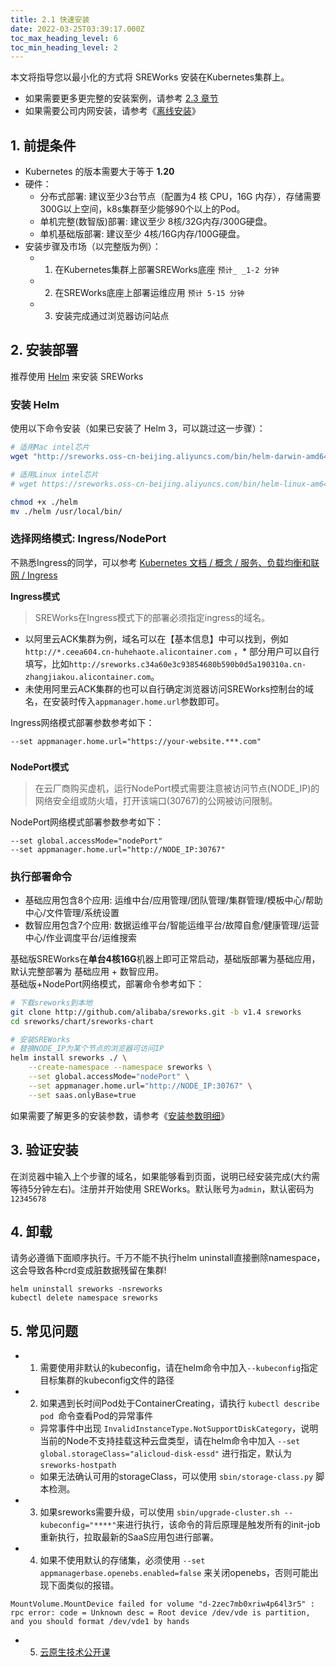 ```yaml
---
title: 2.1 快速安装
date: 2022-03-25T03:39:17.000Z
toc_max_heading_level: 6
toc_min_heading_level: 2
---
```


本文将指导您以最小化的方式将 SREWorks 安装在Kubernetes集群上。

- 如果需要更多更完整的安装案例，请参考 [2.3 章节](./vnlbio04odgkllih)
- 如果需要公司内网安装，请参考《[离线安装](./vswz3aa0td7os7i3)》
<a name="vFiKP"></a>

## 1. 前提条件

- Kubernetes 的版本需要大于等于 **1.20**
- 硬件：
   - 分布式部署: 建议至少3台节点（配置为4 核 CPU，16G 内存），存储需要300G以上空间，k8s集群至少能够90个以上的Pod。
   - 单机完整(数智版)部署: 建议至少 8核/32G内存/300G硬盘。
   - 单机基础版部署: 建议至少 4核/16G内存/100G硬盘。
- 安装步骤及市场（以完整版为例）：
   - 1. 在Kubernetes集群上部署SREWorks底座 `预计_ _1-2 分钟`
   - 2. 在SREWorks底座上部署运维应用 `预计 5-15 分钟`
   - 3. 安装完成通过浏览器访问站点

<a name="u5WyB"></a>

## 2. 安装部署

推荐使用 [Helm](https://helm.sh/) 来安装 SREWorks
<a name="MPeH4"></a>

### 安装 Helm
使用以下命令安装（如果已安装了 Helm 3，可以跳过这一步骤）：
```bash
# 适用Mac intel芯片
wget "http://sreworks.oss-cn-beijing.aliyuncs.com/bin/helm-darwin-amd64" -O helm

# 适用Linux intel芯片
# wget https://sreworks.oss-cn-beijing.aliyuncs.com/bin/helm-linux-am64 -O helm

chmod +x ./helm
mv ./helm /usr/local/bin/
```

<a name="FWdw9"></a>

### 选择网络模式: Ingress/NodePort

不熟悉Ingress的同学，可以参考 [Kubernetes 文档 / 概念 / 服务、负载均衡和联网 / Ingress](https://kubernetes.io/zh-cn/docs/concepts/services-networking/ingress/)

**Ingress模式**
> SREWorks在Ingress模式下的部署必须指定ingress的域名。


- 以阿里云ACK集群为例，域名可以在【基本信息】中可以找到，例如 `http://*.ceea604.cn-huhehaote.alicontainer.com` ，* 部分用户可以自行填写，比如`http://sreworks.c34a60e3c93854680b590b0d5a190310a.cn-zhangjiakou.alicontainer.com`。
- 未使用阿里云ACK集群的也可以自行确定浏览器访问SREWorks控制台的域名，在安装时传入`appmanager.home.url`参数即可。

Ingress网络模式部署参数参考如下：
```
--set appmanager.home.url="https://your-website.***.com" 
```
<a name="a74pq"></a>

### 
**NodePort模式**
> 在云厂商购买虚机，运行NodePort模式需要注意被访问节点(NODE_IP)的网络安全组或防火墙，打开该端口(30767)的公网被访问限制。


NodePort网络模式部署参数参考如下：
```
--set global.accessMode="nodePort" 
--set appmanager.home.url="http://NODE_IP:30767"
```

<a name="NR5Lc"></a>

### 执行部署命令

- 基础应用包含8个应用: 运维中台/应用管理/团队管理/集群管理/模板中心/帮助中心/文件管理/系统设置
- 数智应用包含7个应用: 数据运维平台/智能运维平台/故障自愈/健康管理/运营中心/作业调度平台/运维搜索

基础版SREWorks在**单台4核16G**机器上即可正常启动，基础版部署为基础应用，默认完整部署为 基础应用 + 数智应用。<br />基础版+NodePort网络模式，部署命令参考如下：
```bash
# 下载sreworks到本地
git clone http://github.com/alibaba/sreworks.git -b v1.4 sreworks
cd sreworks/chart/sreworks-chart

# 安装SREWorks
# 替换NODE_IP为某个节点的浏览器可访问IP
helm install sreworks ./ \
    --create-namespace --namespace sreworks \
    --set global.accessMode="nodePort" \
    --set appmanager.home.url="http://NODE_IP:30767" \
    --set saas.onlyBase=true
```
如果需要了解更多的安装参数，请参考《[安装参数明细](./mzz07m)》

<a name="ZKREF"></a>

## 3. 验证安装
在浏览器中输入上个步骤的域名，如果能够看到页面，说明已经安装完成(大约需等待5分钟左右)。注册并开始使用 SREWorks。默认账号为`admin`，默认密码为`12345678`


<a name="Vh7C6"></a>

## 4. 卸载
请务必遵循下面顺序执行。千万不能不执行helm uninstall直接删除namespace，这会导致各种crd变成脏数据残留在集群!
```
helm uninstall sreworks -nsreworks
kubectl delete namespace sreworks
```


<a name="AwB0R"></a>

## 5. 常见问题

- 1. 需要使用非默认的kubeconfig，请在helm命令中加入`--kubeconfig`指定目标集群的kubeconfig文件的路径
- 2. 如果遇到长时间Pod处于ContainerCreating，请执行 `kubectl describe pod `命令查看Pod的异常事件
   - 异常事件中出现 `InvalidInstanceType.NotSupportDiskCategory`，说明当前的Node不支持挂载这种云盘类型，请在helm命令中加入 `--set global.storageClass="alicloud-disk-essd"` 进行指定，默认为`sreworks-hostpath`
   - 如果无法确认可用的storageClass，可以使用 `sbin/storage-class.py` 脚本检测。
- 3. 如果sreworks需要升级，可以使用 `sbin/upgrade-cluster.sh --kubeconfig="****"`来进行执行，该命令的背后原理是触发所有的init-job重新执行，拉取最新的SaaS应用包进行部署。
- 4. 如果不使用默认的存储集，必须使用 `--set appmanagerbase.openebs.enabled=false` 来关闭openebs，否则可能出现下面类似的报错。
```
MountVolume.MountDevice failed for volume "d-2zec7mb0xriw4p64l3r5" : rpc error: code = Unknown desc = Root device /dev/vde is partition, and you should format /dev/vde1 by hands
```

- 5.  [云原生技术公开课](https://edu.aliyun.com/roadmap/cloudnative)

